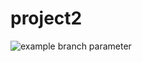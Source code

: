 # project2



![example branch parameter](https://github.com/github/docs/actions/workflows/main.yml/badge.svg?branch=feature-1)

